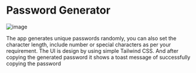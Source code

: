 # Password Generator

![image](https://github.com/Sakhi29/password-generator-react/assets/106910881/999a9421-a92b-4d7f-a6d7-f44ceddd6b0a)

The app generates unique passwords randomly, you can also set the character length, include number or special characters as per your requirement.
The UI is design by using simple Tailwind CSS.
And after copying the generated password it shows a toast message of successfully copying the password
